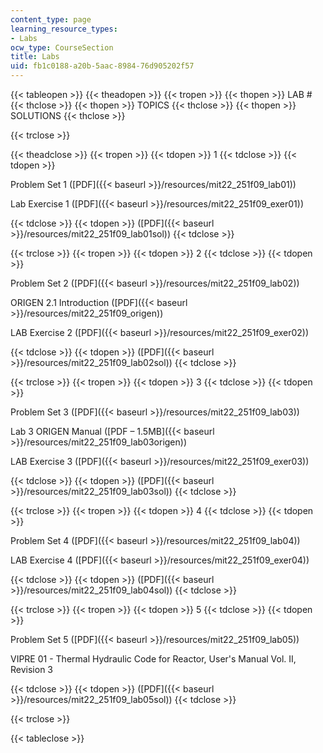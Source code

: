 ```yaml
---
content_type: page
learning_resource_types:
- Labs
ocw_type: CourseSection
title: Labs
uid: fb1c0188-a20b-5aac-8984-76d905202f57
---
```


{{< tableopen >}}
{{< theadopen >}}
{{< tropen >}}
{{< thopen >}}
LAB #
{{< thclose >}}
{{< thopen >}}
TOPICS
{{< thclose >}}
{{< thopen >}}
SOLUTIONS
{{< thclose >}}

{{< trclose >}}

{{< theadclose >}}
{{< tropen >}}
{{< tdopen >}}
1
{{< tdclose >}}
{{< tdopen >}}


Problem Set 1 ([PDF]({{< baseurl >}}/resources/mit22_251f09_lab01))

Lab Exercise 1 ([PDF]({{< baseurl >}}/resources/mit22_251f09_exer01))


{{< tdclose >}}
{{< tdopen >}}
([PDF]({{< baseurl >}}/resources/mit22_251f09_lab01sol))
{{< tdclose >}}

{{< trclose >}}
{{< tropen >}}
{{< tdopen >}}
2
{{< tdclose >}}
{{< tdopen >}}


Problem Set 2 ([PDF]({{< baseurl >}}/resources/mit22_251f09_lab02))

ORIGEN 2.1 Introduction ([PDF]({{< baseurl >}}/resources/mit22_251f09_origen))

LAB Exercise 2 ([PDF]({{< baseurl >}}/resources/mit22_251f09_exer02))


{{< tdclose >}}
{{< tdopen >}}
([PDF]({{< baseurl >}}/resources/mit22_251f09_lab02sol))
{{< tdclose >}}

{{< trclose >}}
{{< tropen >}}
{{< tdopen >}}
3
{{< tdclose >}}
{{< tdopen >}}


Problem Set 3 ([PDF]({{< baseurl >}}/resources/mit22_251f09_lab03))

Lab 3 ORIGEN Manual ([PDF – 1.5MB]({{< baseurl >}}/resources/mit22_251f09_lab03origen))

LAB Exercise 3 ([PDF]({{< baseurl >}}/resources/mit22_251f09_exer03))


{{< tdclose >}}
{{< tdopen >}}
([PDF]({{< baseurl >}}/resources/mit22_251f09_lab03sol))
{{< tdclose >}}

{{< trclose >}}
{{< tropen >}}
{{< tdopen >}}
4
{{< tdclose >}}
{{< tdopen >}}


Problem Set 4 ([PDF]({{< baseurl >}}/resources/mit22_251f09_lab04))

LAB Exercise 4 ([PDF]({{< baseurl >}}/resources/mit22_251f09_exer04))


{{< tdclose >}}
{{< tdopen >}}
([PDF]({{< baseurl >}}/resources/mit22_251f09_lab04sol))
{{< tdclose >}}

{{< trclose >}}
{{< tropen >}}
{{< tdopen >}}
5
{{< tdclose >}}
{{< tdopen >}}


Problem Set 5 ([PDF]({{< baseurl >}}/resources/mit22_251f09_lab05))

VIPRE 01 - Thermal Hydraulic Code for Reactor, User's Manual Vol. II, Revision 3


{{< tdclose >}}
{{< tdopen >}}
([PDF]({{< baseurl >}}/resources/mit22_251f09_lab05sol))
{{< tdclose >}}

{{< trclose >}}

{{< tableclose >}}